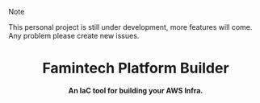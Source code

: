 > [!NOTE]
> This personal project is still under development, more features will come. Any problem please create new issues.

<h1 align="center">Famintech Platform Builder</h1>

<div align="center">

**An IaC tool for building your AWS Infra.**

</div>